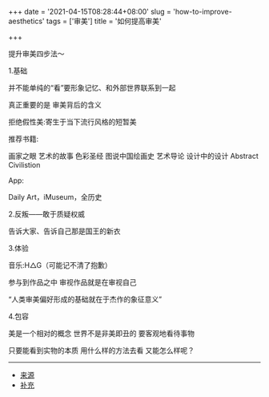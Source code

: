 +++
date = '2021-04-15T08:28:44+08:00'
slug = 'how-to-improve-aesthetics'
tags = ['审美']
title = '如何提高审美'

+++

提升审美四步法～

1.基础

并不能单纯的“看”要形象记忆、和外部世界联系到一起

真正重要的是 审美背后的含义

拒绝假性美:寄生于当下流行风格的短暂美

推荐书籍:

画家之眼 艺术的故事 色彩圣经 图说中国绘画史 艺术导论 设计中的设计 Abstract Civilistion

App:

Daily Art，iMuseum，全历史

2.反叛——敢于质疑权威

告诉大家、告诉自己那是国王的新衣

3.体验

音乐:H△G（可能记不清了抱歉）

参与到作品之中 审视作品就是在审视自己

“人类审美偏好形成的基础就在于杰作的象征意义”

4.包容

美是一个相对的概念 世界不是非美即丑的 要客观地看待事物

只要能看到实物的本质 用什么样的方法去看 又能怎么样呢？

---

- [来源](https://www.bilibili.com/video/BV1iK4y1872s)
- [补充](https://www.bilibili.com/video/BV1iK4y1872s?p=2)
